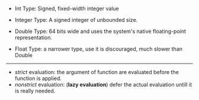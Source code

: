 - Int Type: Signed, fixed-width integer value
  
- Integer Type: A signed integer of unbounded size.

- Double Type: 64 bits wide and uses the system's native floating-point representation.
- Float Type: a narrower type, use it is discouraged, much slower than Double

---

- *strict* evaluation: the argument of function are evaluated before the function is applied.
- *nonstrict* evaluation: (**lazy evaluation**) defer the actual evaluation untill it is really needed.
